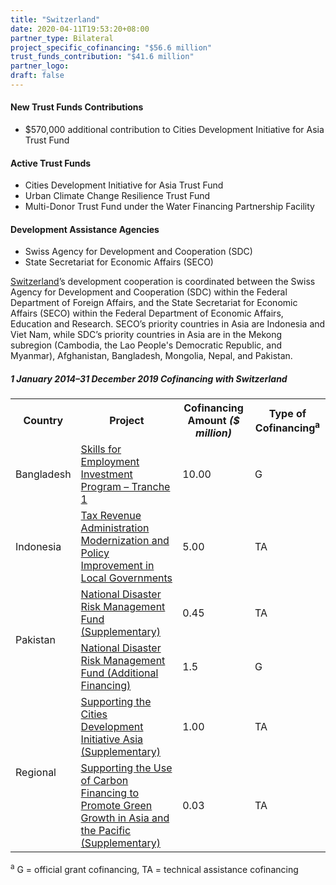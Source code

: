 ```yaml
---
title: "Switzerland"
date: 2020-04-11T19:53:20+08:00
partner_type: Bilateral
project_specific_cofinancing: "$56.6 million"
trust_funds_contribution: "$41.6 million"
partner_logo:
draft: false
---
```


#### New Trust Funds Contributions 

* $570,000 additional contribution to Cities Development Initiative for Asia Trust Fund

#### Active Trust Funds 

* Cities Development Initiative for Asia Trust Fund 
* Urban Climate Change Resilience Trust Fund
* Multi-Donor Trust Fund under the Water Financing Partnership Facility 
 
#### Development Assistance Agencies 

* Swiss Agency for Development and Cooperation (SDC)
* State Secretariat for Economic Affairs (SECO) 
 
<a href="https://www.adb.org/publications/switzerland-fact-sheet" target="_blank">Switzerland</a>’s development cooperation is coordinated between the Swiss Agency for Development and Cooperation (SDC) within the Federal Department of Foreign Affairs, and the State Secretariat for Economic Affairs (SECO) within the Federal Department of Economic Affairs, Education and Research. SECO’s priority countries in Asia are Indonesia and Viet Nam, while SDC’s priority countries in Asia are in the Mekong subregion (Cambodia, the Lao People's Democratic Republic, and Myanmar), Afghanistan, Bangladesh, Mongolia, Nepal, and Pakistan.  

##### _1 January 2014–31 December 2019_ Cofinancing with Switzerland

<table class="table dr-partner-table">
<tr>
<th>Country</th>
<th>Project</th>
<th>Cofinancing Amount <em>($ million)</em></th>
<th>Type of Cofinancing<sup>a</sup></th>
</tr>
<tr>
<td>Bangladesh</td>
<td><a
href="https://www.adb.org/projects/42466-015/main" target="_blank">Skills for Employment Investment Program – Tranche 1</a></td>
<td>10.00 </td>
<td>G</td>
</tr>
<tr>
<td>Indonesia</td>
<td><a href="https://www.adb.org/projects/48294-001/main" target="_blank">Tax Revenue Administration Modernization and Policy Improvement in Local
Governments</a></td>
<td>5.00 </td>
<td>TA</td>
</tr>

<tr>
<td rowspan="2">Pakistan</td>
<td><a href="https://www.adb.org/projects/50316-001/main" target="_blank">National Disaster Risk Management Fund (Supplementary)</a></td>
<td>0.45 </td>
<td>TA</td>
</tr>

<tr>
<td><a
href="https://www.adb.org/projects/50316-001/main" target="_blank">National Disaster Risk Management Fund (Additional Financing)</a></td>
<td>1.5 </td>
<td>G</td>
</tr>

<tr>
<td rowspan="2">Regional</td>
<td><a href="https://www.adb.org/projects/47285-001/main" target="_blank">Supporting the Cities Development Initiative Asia (Supplementary)</a></td>
<td>1.00 </td>
<td>TA</td>
</tr>
<tr>
<td><a
href="https://www.adb.org/projects/46173-001/main" target="_blank">Supporting the Use of Carbon Financing to Promote Green Growth in Asia and the Pacific (Supplementary)</a></td>
<td>0.03 </td>
<td>TA</td>
</tr>
</table>
<p class="dr-footnote"><sup>a</sup> G = official grant cofinancing, TA = technical assistance cofinancing</p>
